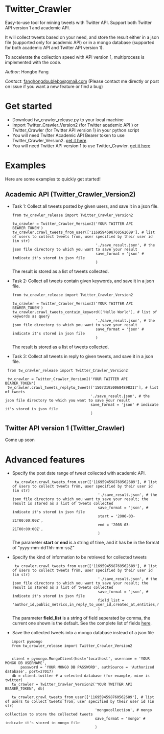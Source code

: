# Twitter_Crawler
Easy-to-use tool for mining tweets with Twitter API. Support both Twitter API version 1 and academic API.

It will collect tweets based on your need, and store the result either in a json file (supported only for academic API) or in a mongo database (supported for both academic API and Twitter API version 1).

To accelerate the collection speed with API version 1, multiprocess is implemented with the code.

*Author*: Hongbo Fang 

*Contact*: fanghongdoublebo@gmail.com (Please contact me directly or post on issue if you want a new feature or find a bug)

# Get started
 - Download tw_crawler_release.py to your local machine
 - Import Twitter_Crawler_Version2 (for Twitter academic API ) or Twitter_Crawler (for Twitter API version 1) in your python script
 - You will need Twitter Academic API Bearer token to use Twitter_Crawler_Version2. [get it here](https://developer.twitter.com/en/products/twitter-api/academic-research).
 - You will need Twitter API version 1 to use Twitter_Crawler. [get it here](https://developer.twitter.com/en/docs/twitter-api/v1)

# Examples
Here are some examples to quickly get started!
## Academic API (Twitter_Crawler_Version2)
 - Task 1: Collect all tweets posted by given users, and save it in a json file.
    ```
    from tw_crawler_release import Twitter_Crawler_Version2
    
    tw_crawler = Twitter_Crawler_Version2('YOUR TWITTER API BEARER_TOKEN')
    tw_crawler.crawl_tweets_from_user(['1169594598760562689'], # list of users to collect tweets from, user specified by their user id (in str) 
                                          './save_result.json', # the json file directory to which you want to save your result
                                          save_format = 'json' # indicate it's stored in json file
                                          )
    ```
    The result is stored as a list of tweets collected.
  - Task 2: Collect all tweets contain given keywords, and save it in a json file.
    ```
    from tw_crawler_release import Twitter_Crawler_Version2
    
    tw_crawler = Twitter_Crawler_Version2('YOUR TWITTER API BEARER_TOKEN')
    tw_crawler.crawl_tweets_contain_keyword(['Hello World'], # list of keywords as query 
                                          './save_result.json', # the json file directory to which you want to save your result
                                          save_format = 'json' # indicate it's stored in json file
                                          )
    ```
    The result is stored as a list of tweets collected.
    
  - Task 3: Collect all tweets in reply to given tweets, and save it in a json file.
   ```
    from tw_crawler_release import Twitter_Crawler_Version2
    
    tw_crawler = Twitter_Crawler_Version2('YOUR TWITTER API BEARER_TOKEN')
    tw_crawler.crawl_tweets_replyto_tweet(['1507319500684898317'], # list of tweets 
                                          './save_result.json', # the json file directory to which you want to save your result
                                          save_format = 'json' # indicate it's stored in json file
                                          )
   
   ```
## Twitter API version 1 (Twitter_Crawler)
   Come up soon
# Advanced features
 - Specify the post date range of tweet collected with academic API.
   ```
    tw_crawler.crawl_tweets_from_user(['1169594598760562689'], # list of users to collect tweets from, user specified by their user id (in str) 
                                          './save_result.json', # the json file directory to which you want to save your result; the result is stored as a list of tweets collected 
                                          save_format = 'json', # indicate it's stored in json file
                                          start = '2006-03-21T00:00:00Z', 
                                          end = '2008-03-21T00:00:00Z', 
                                          )
   ```
   The parameter **start** or **end** is a string of time, and it has be in the format of "yyyy-mm-ddThh-mm-ssZ"

 - Specify the kind of information to be retrieved for collected tweets
   ```
    tw_crawler.crawl_tweets_from_user(['1169594598760562689'], # list of users to collect tweets from, user specified by their user id (in str) 
                                          './save_result.json', # the json file directory to which you want to save your result; the result is stored as a list of tweets collected 
                                          save_format = 'json', # indicate it's stored in json file
                                          field_list = 'author_id,public_metrics,in_reply_to_user_id,created_at,entities,referenced_tweets,geo,lang' 
                                          )
   ```
   The parameter **field_list** is a string of field seperated by comma, the current one shown is the default. See the complete list of fields [here](https://developer.twitter.com/en/docs/twitter-api/data-dictionary/object-model/tweet).
   
 - Save the collected tweets into a mongo database instead of a json file
 ```
    import pymongo
    from tw_crawler_release import Twitter_Crawler_Version2
    
    
    client = pymongo.MongoClient(host='localhost', username = 'YOUR MONGO DB USERNAME', 
        password = 'YOUR MONGO DB PASSWORD', authSource = 'Authorized database', port=27017)
    db = client.twitter # a selected database (for example, mine is twitter)
    tw_crawler = Twitter_Crawler_Version2('YOUR TWITTER API BEARER_TOKEN', db)
    
    tw_crawler.crawl_tweets_from_user(['1169594598760562689'], # list of users to collect tweets from, user specified by their user id (in str) 
                                          'mongocollection', # mongo collection to store the collected tweets
                                          save_format = 'mongo' # indicate it's stored in mongo file
                                          )
 ```

